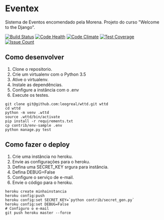 # Eventex

Sistema de Eventos encomendado pela Morena.
Projeto do curso "Welcome to the Django".

[![Build Status](https://travis-ci.org/leogreal/wttd.svg?branch=master)](https://travis-ci.org/leogreal/wttd)
[![Code Health](https://landscape.io/github/leogreal/wttd/master/landscape.svg?style=flat)](https://landscape.io/github/leogreal/wttd/master)
[![Code Climate](https://codeclimate.com/repos/56e00f6580b254141d00ac50/badges/2395869dc4482ff7a17e/gpa.svg)](https://codeclimate.com/repos/56e00f6580b254141d00ac50/feed)
[![Test Coverage](https://codeclimate.com/repos/56e00f6580b254141d00ac50/badges/2395869dc4482ff7a17e/coverage.svg)](https://codeclimate.com/repos/56e00f6580b254141d00ac50/coverage)
[![Issue Count](https://codeclimate.com/repos/56e00f6580b254141d00ac50/badges/2395869dc4482ff7a17e/issue_count.svg)](https://codeclimate.com/repos/56e00f6580b254141d00ac50/feed)

## Como desenvolver

1. Clone o repositorio.
2. Crie um virtualenv com o Python 3.5
3. Ative o virtualenv.
4. Instale as dependências.
5. Configure a instância com o .env
6. Execute os testes.

```console
git clone git@github.com:leogreal/wttd.git wttd
cd wttd
python -m venv .wttd
source .wttd/bin/activate
pip install -r requirements.txt
cp contrib/env-sample .env
python manage.py test
```

## Como fazer o deploy

1. Crie uma instância no heroku.
2. Envie as configurações para o heroku.
3. Defina uma SECRET_KEY srgura para instância.
4. Defina DEBUG=False
5. Configure o serviço de e-mail.
6. Envie o código para o heroku.

```console
heroku create minhainstancia
heroku config:push
heroku config:set SECRET_KEY=`python contrib/secret_gen.py`
heroku config:set DEBUG=False
# Configuro o e-mail
git push heroku master --force
```

